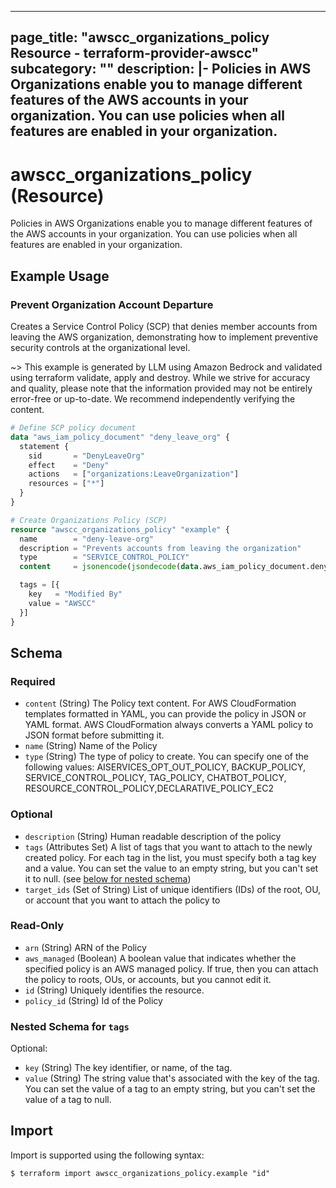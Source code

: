 
---
page_title: "awscc_organizations_policy Resource - terraform-provider-awscc"
subcategory: ""
description: |-
  Policies in AWS Organizations enable you to manage different features of the AWS accounts in your organization.  You can use policies when all features are enabled in your organization.
---

# awscc_organizations_policy (Resource)

Policies in AWS Organizations enable you to manage different features of the AWS accounts in your organization.  You can use policies when all features are enabled in your organization.

## Example Usage

### Prevent Organization Account Departure

Creates a Service Control Policy (SCP) that denies member accounts from leaving the AWS organization, demonstrating how to implement preventive security controls at the organizational level.

~> This example is generated by LLM using Amazon Bedrock and validated using terraform validate, apply and destroy. While we strive for accuracy and quality, please note that the information provided may not be entirely error-free or up-to-date. We recommend independently verifying the content.

```terraform
# Define SCP policy document
data "aws_iam_policy_document" "deny_leave_org" {
  statement {
    sid       = "DenyLeaveOrg"
    effect    = "Deny"
    actions   = ["organizations:LeaveOrganization"]
    resources = ["*"]
  }
}

# Create Organizations Policy (SCP)
resource "awscc_organizations_policy" "example" {
  name        = "deny-leave-org"
  description = "Prevents accounts from leaving the organization"
  type        = "SERVICE_CONTROL_POLICY"
  content     = jsonencode(jsondecode(data.aws_iam_policy_document.deny_leave_org.json))

  tags = [{
    key   = "Modified By"
    value = "AWSCC"
  }]
}
```

<!-- schema generated by tfplugindocs -->
## Schema

### Required

- `content` (String) The Policy text content. For AWS CloudFormation templates formatted in YAML, you can provide the policy in JSON or YAML format. AWS CloudFormation always converts a YAML policy to JSON format before submitting it.
- `name` (String) Name of the Policy
- `type` (String) The type of policy to create. You can specify one of the following values: AISERVICES_OPT_OUT_POLICY, BACKUP_POLICY, SERVICE_CONTROL_POLICY, TAG_POLICY, CHATBOT_POLICY, RESOURCE_CONTROL_POLICY,DECLARATIVE_POLICY_EC2

### Optional

- `description` (String) Human readable description of the policy
- `tags` (Attributes Set) A list of tags that you want to attach to the newly created policy. For each tag in the list, you must specify both a tag key and a value. You can set the value to an empty string, but you can't set it to null. (see [below for nested schema](#nestedatt--tags))
- `target_ids` (Set of String) List of unique identifiers (IDs) of the root, OU, or account that you want to attach the policy to

### Read-Only

- `arn` (String) ARN of the Policy
- `aws_managed` (Boolean) A boolean value that indicates whether the specified policy is an AWS managed policy. If true, then you can attach the policy to roots, OUs, or accounts, but you cannot edit it.
- `id` (String) Uniquely identifies the resource.
- `policy_id` (String) Id of the Policy

<a id="nestedatt--tags"></a>
### Nested Schema for `tags`

Optional:

- `key` (String) The key identifier, or name, of the tag.
- `value` (String) The string value that's associated with the key of the tag. You can set the value of a tag to an empty string, but you can't set the value of a tag to null.

## Import

Import is supported using the following syntax:

```shell
$ terraform import awscc_organizations_policy.example "id"
```
